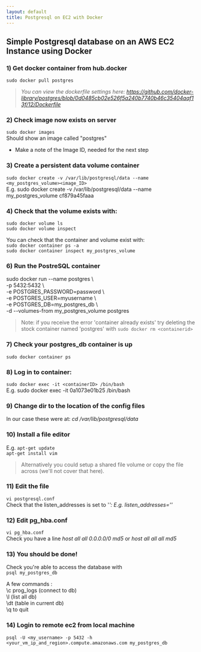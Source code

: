 ```yaml
---
layout: default
title: Postgresql on EC2 with Docker
---
```


## Simple Postgresql database on an AWS EC2 Instance using Docker  

### 1) Get docker container from hub.docker
```sudo docker pull postgres```

>*You can view the dockerfile settings here: https://github.com/docker-library/postgres/blob/0d0485cb02e526f5a240b7740b46c35404aaf13f/12/Dockerfile*

### 2) Check image now exists on server  
```sudo docker images```   
Should show an image called "postgres"

- Make a note of the Image ID, needed for the next step

### 3) Create a persistent data volume container

```sudo docker create -v /var/lib/postgresql/data --name <my_postgres_volume><image_ID>```   
E.g.
sudo docker create -v /var/lib/postgresql/data --name my_postgres_volume cf879a45faaa

### 4) Check that the volume exists with:   
```sudo docker volume ls```   
```sudo docker volume inspect```

You can check that the container and volume exist with:   
```sudo docker container ps -a```   
```sudo docker container inspect my_postgres_volume```

### 6)  Run the PostreSQL container
sudo docker run --name postgres \   
-p 5432:5432 \   
-e POSTGRES_PASSWORD=password \   
-e POSTGRES_USER=myusername \   
-e POSTGRES_DB=my_postgres_db \   
-d --volumes-from my_postgres_volume postgres   

> Note: if you receive the error 'container already exists' try deleting the stock container named 'postgres' with ```sudo docker rm <containerid>```

### 7) Check your postgres_db container is up
```sudo docker container ps```

### 8) Log in to container:
```sudo docker exec -it <containerID> /bin/bash```   
E.g. sudo docker exec -it 0a1073e01b25 /bin/bash

### 9) Change dir to the location of the config files   
In our case these were at: *cd /var/lib/postgresql/data*   

### 10) Install a file editor  
E.g.
```apt-get update```   
```apt-get install vim```
> Alternatively you could setup a shared file volume or copy the file across (we'll not cover that here).   

### 11) Edit the file   
```vi postgresql.conf```   
Check that the listen_addresses is set to '*': E.g. *listen_addresses='*'*   

### 12) Edit pg_hba.conf  
```vi pg_hba.conf```   
Check you have a line *host all all 0.0.0.0/0 md5* or *host all all all md5*

### 13) You should be done!
Check you're able to access the database with   
```psql my_postgres_db```

A few commands :  
\c prog_logs (connect to db)   
\l (list all db)   
\dt (table in current db)   
\q to quit   

### 14) Login to remote ec2 from local machine   
```psql -U <my_username> -p 5432 -h <your_vm_ip_and_region>.compute.amazonaws.com my_postgres_db```  


